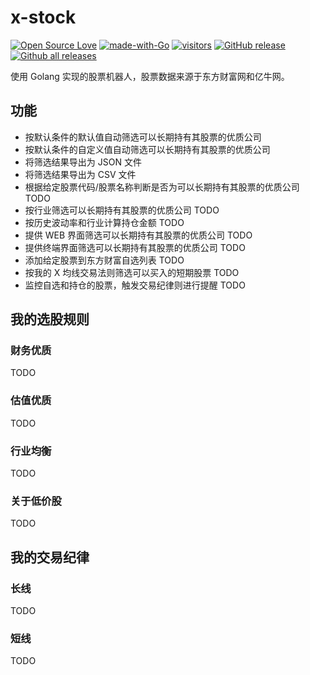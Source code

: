 # x-stock

[![Open Source Love](https://badges.frapsoft.com/os/v1/open-source.svg?v=103)](https://github.com/axiaoxin-com/x-stock/)
[![made-with-Go](https://img.shields.io/badge/Made%20with-Go-1f425f.svg)](http://golang.org)
[![visitors](https://visitor-badge.glitch.me/badge?page_id=axiaoxin-com.x-stock)](https://github.com/axiaoxin-com/x-stock)
[![GitHub release](https://img.shields.io/github/release/axiaoxin-com/x-stock.svg)](https://gitHub.com/axiaoxin-com/x-stock/releases/)
[![Github all releases](https://img.shields.io/github/downloads/axiaoxin-com/x-stock/total.svg)](https://gitHub.com/axiaoxin-com/x-stock/releases/)

使用 Golang 实现的股票机器人，股票数据来源于东方财富网和亿牛网。

## 功能

- 按默认条件的默认值自动筛选可以长期持有其股票的优质公司
- 按默认条件的自定义值自动筛选可以长期持有其股票的优质公司
- 将筛选结果导出为 JSON 文件
- 将筛选结果导出为 CSV 文件
- 根据给定股票代码/股票名称判断是否为可以长期持有其股票的优质公司 TODO
- 按行业筛选可以长期持有其股票的优质公司 TODO
- 按历史波动率和行业计算持仓金额 TODO
- 提供 WEB 界面筛选可以长期持有其股票的优质公司 TODO
- 提供终端界面筛选可以长期持有其股票的优质公司 TODO
- 添加给定股票到东方财富自选列表 TODO
- 按我的 X 均线交易法则筛选可以买入的短期股票 TODO
- 监控自选和持仓的股票，触发交易纪律则进行提醒 TODO

## 我的选股规则

### 财务优质

TODO

### 估值优质

TODO

### 行业均衡

TODO

### 关于低价股

TODO

## 我的交易纪律

### 长线

TODO

### 短线

TODO
